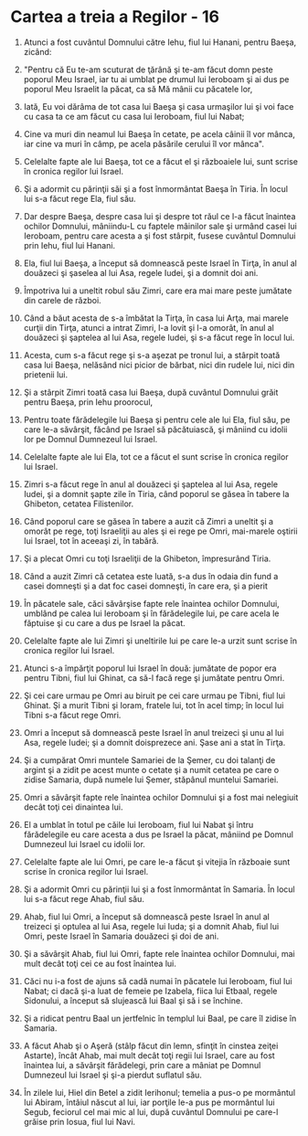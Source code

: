 # Cartea a treia a Regilor - 16

1. Atunci a fost cuvântul Domnului către Iehu, fiul lui Hanani, pentru Baeşa, zicând: 

2. "Pentru că Eu te-am scuturat de ţărână şi te-am făcut domn peste poporul Meu Israel, iar tu ai umblat pe drumul lui Ieroboam şi ai dus pe poporul Meu Israelit la păcat, ca să Mă mânii cu păcatele lor, 

3. Iată, Eu voi dărâma de tot casa lui Baeşa şi casa urmaşilor lui şi voi face cu casa ta ce am făcut cu casa lui Ieroboam, fiul lui Nabat; 

4. Cine va muri din neamul lui Baeşa în cetate, pe acela câinii îl vor mânca, iar cine va muri în câmp, pe acela păsările cerului îl vor mânca". 

5. Celelalte fapte ale lui Baeşa, tot ce a făcut el şi războaiele lui, sunt scrise în cronica regilor lui Israel. 

6. Şi a adormit cu părinţii săi şi a fost înmormântat Baeşa în Tiria. În locul lui s-a făcut rege Ela, fiul său. 

7. Dar despre Baeşa, despre casa lui şi despre tot răul ce l-a făcut înaintea ochilor Domnului, mâniindu-L cu faptele mâinilor sale şi urmând casei lui Ieroboam, pentru care acesta a şi fost stârpit, fusese cuvântul Domnului prin Iehu, fiul lui Hanani. 

8. Ela, fiul lui Baeşa, a început să domnească peste Israel în Tirţa, în anul al douăzeci şi şaselea al lui Asa, regele Iudei, şi a domnit doi ani. 

9. Împotriva lui a uneltit robul său Zimri, care era mai mare peste jumătate din carele de război. 

10. Când a băut acesta de s-a îmbătat la Tirţa, în casa lui Arţa, mai marele curţii din Tirţa, atunci a intrat Zimri, l-a lovit şi l-a omorât, în anul al douăzeci şi şaptelea al lui Asa, regele Iudei, şi s-a făcut rege în locul lui. 

11. Acesta, cum s-a făcut rege şi s-a aşezat pe tronul lui, a stârpit toată casa lui Baeşa, nelăsând nici picior de bărbat, nici din rudele lui, nici din prietenii lui. 

12. Şi a stârpit Zimri toată casa lui Baeşa, după cuvântul Domnului grăit pentru Baeşa, prin Iehu proorocul, 

13. Pentru toate fărădelegile lui Baeşa şi pentru cele ale lui Ela, fiul său, pe care le-a săvârşit, făcând pe Israel să păcătuiască, şi mâniind cu idolii lor pe Domnul Dumnezeul lui Israel. 

14. Celelalte fapte ale lui Ela, tot ce a făcut el sunt scrise în cronica regilor lui Israel. 

15. Zimri s-a făcut rege în anul al douăzeci şi şaptelea al lui Asa, regele Iudei, şi a domnit şapte zile în Tiria, când poporul se găsea în tabere la Ghibeton, cetatea Filistenilor. 

16. Când poporul care se găsea în tabere a auzit că Zimri a uneltit şi a omorât pe rege, toţi Israeliţii au ales şi ei rege pe Omri, mai-marele oştirii lui Israel, tot în aceeaşi zi, în tabără. 

17. Şi a plecat Omri cu toţi Israeliţii de la Ghibeton, împresurând Tiria. 

18. Când a auzit Zimri că cetatea este luată, s-a dus în odaia din fund a casei domneşti şi a dat foc casei domneşti, în care era, şi a pierit 

19. În păcatele sale, căci săvârşise fapte rele înaintea ochilor Domnului, umblând pe calea lui Ieroboam şi în fărădelegile lui, pe care acela le făptuise şi cu care a dus pe Israel la păcat. 

20. Celelalte fapte ale lui Zimri şi uneltirile lui pe care le-a urzit sunt scrise în cronica regilor lui Israel. 

21. Atunci s-a împărţit poporul lui Israel în două: jumătate de popor era pentru Tibni, fiul lui Ghinat, ca să-l facă rege şi jumătate pentru Omri. 

22. Şi cei care urmau pe Omri au biruit pe cei care urmau pe Tibni, fiul lui Ghinat. Şi a murit Tibni şi Ioram, fratele lui, tot în acel timp; în locul lui Tibni s-a făcut rege Omri. 

23. Omri a început să domnească peste Israel în anul treizeci şi unu al lui Asa, regele Iudei; şi a domnit doisprezece ani. Şase ani a stat în Tirţa. 

24. Şi a cumpărat Omri muntele Samariei de la Şemer, cu doi talanţi de argint şi a zidit pe acest munte o cetate şi a numit cetatea pe care o zidise Samaria, după numele lui Şemer, stăpânul muntelui Samariei. 

25. Omri a săvârşit fapte rele înaintea ochilor Domnului şi a fost mai nelegiuit decât toţi cei dinaintea lui. 

26. El a umblat în totul pe căile lui Ieroboam, fiul lui Nabat şi întru fărădelegile eu care acesta a dus pe Israel la păcat, mâniind pe Domnul Dumnezeul lui Israel cu idolii lor. 

27. Celelalte fapte ale lui Omri, pe care le-a făcut şi vitejia în războaie sunt scrise în cronica regilor lui Israel. 

28. Şi a adormit Omri cu părinţii lui şi a fost înmormântat în Samaria. În locul lui s-a făcut rege Ahab, fiul său. 

29. Ahab, fiul lui Omri, a început să domnească peste Israel în anul al treizeci şi optulea al lui Asa, regele lui Iuda; şi a domnit Ahab, fiul lui Omri, peste Israel în Samaria douăzeci şi doi de ani. 

30. Şi a săvârşit Ahab, fiul lui Omri, fapte rele înaintea ochilor Domnului, mai mult decât toţi cei ce au fost înaintea lui. 

31. Căci nu i-a fost de ajuns să cadă numai în păcatele lui Ieroboam, fiul lui Nabat; ci dacă şi-a luat de femeie pe Izabela, fiica lui Etbaal, regele Sidonului, a început să slujească lui Baal şi să i se închine. 

32. Şi a ridicat pentru Baal un jertfelnic în templul lui Baal, pe care îl zidise în Samaria. 

33. A făcut Ahab şi o Aşeră (stâlp făcut din lemn, sfinţit în cinstea zeiţei Astarte), încât Ahab, mai mult decât toţi regii lui Israel, care au fost înaintea lui, a săvârşit fărădelegi, prin care a mâniat pe Domnul Dumnezeul lui Israel şi şi-a pierdut suflatul său. 

34. În zilele lui, Hiel din Betel a zidit Ierihonul; temelia a pus-o pe mormântul lui Abiram, întâiul născut al lui, iar porţile le-a pus pe mormântul lui Segub, feciorul cel mai mic al lui, după cuvântul Domnului pe care-l grăise prin Iosua, fiul lui Navi. 

